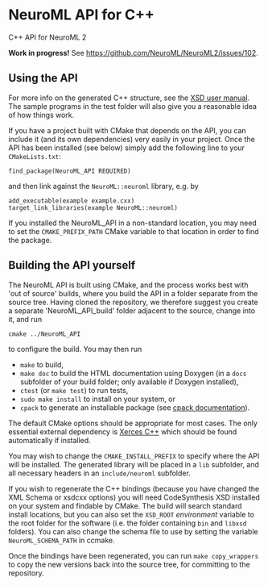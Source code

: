 # NeuroML API for C++

C++ API for NeuroML 2

**Work in progress!** See https://github.com/NeuroML/NeuroML2/issues/102.

## Using the API

For more info on the generated C++ structure, see the [XSD user manual].
The sample programs in the test folder will also give you a reasonable
idea of how things work.

If you have a project built with CMake that depends on the API, you can
include it (and its own dependencies) very easily in your project. Once
the API has been installed (see below) simply add the following line to
your `CMakeLists.txt`:

```
find_package(NeuroML_API REQUIRED)
```

and then link against the `NeuroML::neuroml` library, e.g. by

```
add_executable(example example.cxx)
target_link_libraries(example NeuroML::neuroml)
```

If you installed the NeuroML_API in a non-standard location, you may need
to set the `CMAKE_PREFIX_PATH` CMake variable to that location in order to
find the package.

## Building the API yourself

The NeuroML API is built using CMake, and the process works best with
'out of source' builds, where you build the API in a folder separate
from the source tree. Having cloned the repository, we therefore suggest
you create a separate 'NeuroML_API_build' folder adjacent to the source,
change into it, and run

```
cmake ../NeuroML_API
```

to configure the build. You may then run

* `make` to build,
* `make doc` to build the HTML documentation using Doxygen (in a `docs`
  subfolder of your build folder; only available if Doxygen installed),
* `ctest` (or `make test`) to run tests,
* `sudo make install` to install on your system, or
* `cpack` to generate an installable package (see [cpack documentation]).

The default CMake options should be appropriate for most cases. The only
essential external dependency is [Xerces C++] which should be found
automatically if installed.

You may wish to change the `CMAKE_INSTALL_PREFIX` to specify where the API
will be installed. The generated library will be placed in a `lib` subfolder,
and all necessary headers in an `include/neuroml` subfolder.

If you wish to regenerate the C++ bindings (because you have changed the
XML Schema or xsdcxx options) you will need CodeSynthesis XSD installed on
your system and findable by CMake. The build will search standard install
locations, but you can also set the `XSD_ROOT` _environment_ variable to the
root folder for the software (i.e. the folder containing `bin` and `libxsd`
folders). You can also change the schema file to use by setting the variable
`NeuroML_SCHEMA_PATH` in ccmake.

Once the bindings have been regenerated, you can run `make copy_wrappers`
to copy the new versions back into the source tree, for committing to the
repository.

[XSD user manual]: http://www.codesynthesis.com/projects/xsd/documentation/cxx/tree/manual/
[cpack documentation]: https://cmake.org/cmake/help/v3.5/manual/cpack.1.html
[Xerces C++]: http://xerces.apache.org/xerces-c/
